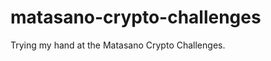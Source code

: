matasano-crypto-challenges
==========================

Trying my hand at the Matasano Crypto Challenges.
